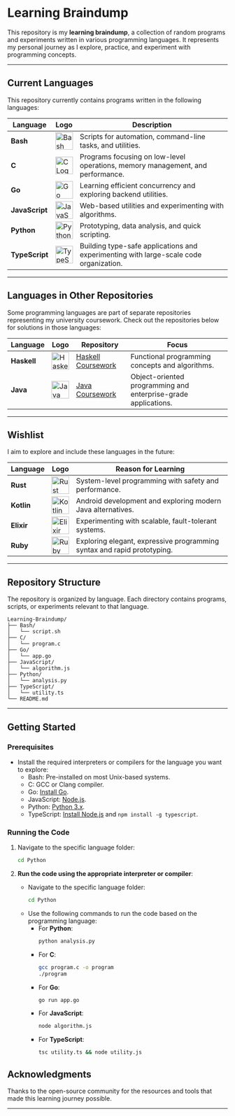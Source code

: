 # Learning Braindump

This repository is my **learning braindump**, a collection of random programs and experiments written in various programming languages. It represents my personal journey as I explore, practice, and experiment with programming concepts.

---

## Current Languages

This repository currently contains programs written in the following languages:

| **Language**   | **Logo** | **Description**                                                                                                                                              |
|----------------|----------|--------------------------------------------------------------------------------------------------------------------------------------------------------------|
| **Bash**       | <img src="https://upload.wikimedia.org/wikipedia/commons/8/82/Gnu-bash-logo.svg" alt="Bash Logo" width="40"/> | Scripts for automation, command-line tasks, and utilities.                                                   |
| **C**          | <img src="https://upload.wikimedia.org/wikipedia/commons/1/19/C_Logo.png" alt="C Logo" width="40"/>           | Programs focusing on low-level operations, memory management, and performance.                                |
| **Go**         | <img src="https://upload.wikimedia.org/wikipedia/commons/0/05/Go_Logo_Blue.svg" alt="Go Logo" width="40"/>    | Learning efficient concurrency and exploring backend utilities.                                              |
| **JavaScript** | <img src="https://upload.wikimedia.org/wikipedia/commons/6/6a/JavaScript-logo.png" alt="JavaScript Logo" width="40"/> | Web-based utilities and experimenting with algorithms.                                                      |
| **Python**     | <img src="https://upload.wikimedia.org/wikipedia/commons/c/c3/Python-logo-notext.svg" alt="Python Logo" width="40"/> | Prototyping, data analysis, and quick scripting.                                                             |
| **TypeScript** | <img src="https://upload.wikimedia.org/wikipedia/commons/4/4c/Typescript_logo_2020.svg" alt="TypeScript Logo" width="40"/> | Building type-safe applications and experimenting with large-scale code organization.                        |

---

## Languages in Other Repositories

Some programming languages are part of separate repositories representing my university coursework. Check out the repositories below for solutions in those languages:

| **Language**   | **Logo** | **Repository**                                                   | **Focus**                                    |
|----------------|----------|-------------------------------------------------------------------|---------------------------------------------|
| **Haskell**    | <img src="https://upload.wikimedia.org/wikipedia/commons/1/1c/Haskell-Logo.svg" alt="Haskell Logo" width="40"/> | [Haskell Coursework](https://github.com/Strife-01/Haskell-Coursework) | Functional programming concepts and algorithms. |
| **Java**       | <img src="https://upload.wikimedia.org/wikipedia/en/3/30/Java_programming_language_logo.svg" alt="Java Logo" width="40"/> | [Java Coursework](https://github.com/Strife-01/Java-Coursework)       | Object-oriented programming and enterprise-grade applications. |

---

## Wishlist

I aim to explore and include these languages in the future:

| **Language**   | **Logo** | **Reason for Learning**                                                                                                         |
|----------------|----------|-------------------------------------------------------------------------------------------------------------------------------|
| **Rust**       | <img src="https://upload.wikimedia.org/wikipedia/commons/d/d5/Rust_programming_language_black_logo.svg" alt="Rust Logo" width="40"/>       | System-level programming with safety and performance.                                                        |
| **Kotlin**     | <img src="https://upload.wikimedia.org/wikipedia/commons/7/74/Kotlin_Icon.png" alt="Kotlin Logo" width="40"/>                             | Android development and exploring modern Java alternatives.                                                  |
| **Elixir**     | <img src="https://upload.wikimedia.org/wikipedia/commons/7/7a/Elixir-lang-logo.png" alt="Elixir Logo" width="40"/>                       | Experimenting with scalable, fault-tolerant systems.                                                         |
| **Ruby**       | <img src="https://upload.wikimedia.org/wikipedia/commons/7/73/Ruby_logo.svg" alt="Ruby Logo" width="40"/>                                | Exploring elegant, expressive programming syntax and rapid prototyping.                                      |

---

## Repository Structure

The repository is organized by language. Each directory contains programs, scripts, or experiments relevant to that language.

```
Learning-Braindump/
├── Bash/
│   └── script.sh
├── C/
│   └── program.c
├── Go/
│   └── app.go
├── JavaScript/
│   └── algorithm.js
├── Python/
│   └── analysis.py
├── TypeScript/
│   └── utility.ts
└── README.md
```

---

## Getting Started

### Prerequisites

- Install the required interpreters or compilers for the language you want to explore:
  - Bash: Pre-installed on most Unix-based systems.
  - C: GCC or Clang compiler.
  - Go: [Install Go](https://golang.org/dl/).
  - JavaScript: [Node.js](https://nodejs.org/).
  - Python: [Python 3.x](https://www.python.org/).
  - TypeScript: [Install Node.js](https://nodejs.org/) and `npm install -g typescript`.

### Running the Code

1. Navigate to the specific language folder:
   ```bash
   cd Python
   ```

2. **Run the code using the appropriate interpreter or compiler**:
   - Navigate to the specific language folder:
     ```bash
     cd Python
     ```
   - Use the following commands to run the code based on the programming language:
     - For **Python**:
       ```bash
       python analysis.py
       ```
     - For **C**:
       ```bash
       gcc program.c -o program
       ./program
       ```
     - For **Go**:
       ```bash
       go run app.go
       ```
     - For **JavaScript**:
       ```bash
       node algorithm.js
       ```
     - For **TypeScript**:
       ```bash
       tsc utility.ts && node utility.js
       ```

## Acknowledgments

Thanks to the open-source community for the resources and tools that made this learning journey possible.

---
